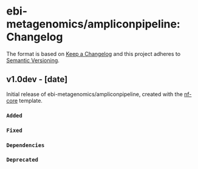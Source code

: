 # ebi-metagenomics/ampliconpipeline: Changelog

The format is based on [Keep a Changelog](https://keepachangelog.com/en/1.0.0/)
and this project adheres to [Semantic Versioning](https://semver.org/spec/v2.0.0.html).

## v1.0dev - [date]

Initial release of ebi-metagenomics/ampliconpipeline, created with the [nf-core](https://nf-co.re/) template.

### `Added`

### `Fixed`

### `Dependencies`

### `Deprecated`
